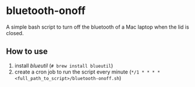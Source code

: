 # bluetooth-onoff
A simple bash script to turn off the bluetooth of a Mac laptop when the lid is closed.

## How to use
1. install _blueutil_ (`# brew install blueutil`)
2. create a cron job to run the script every minute (`*/1 * * * * <full_path_to_script>/bluetooth-onoff.sh`)
